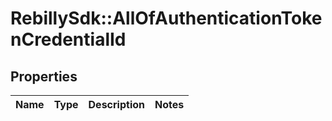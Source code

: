 # RebillySdk::AllOfAuthenticationTokenCredentialId

## Properties
Name | Type | Description | Notes
------------ | ------------- | ------------- | -------------

